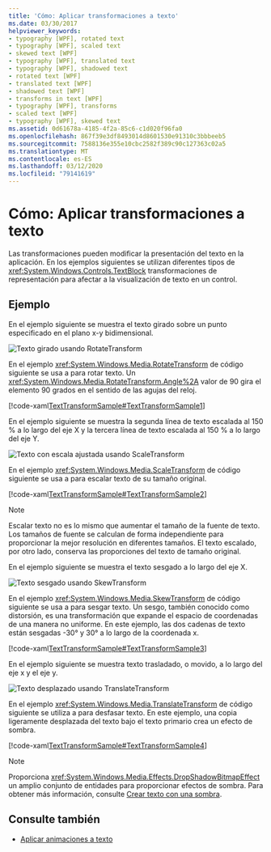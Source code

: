 ```yaml
---
title: 'Cómo: Aplicar transformaciones a texto'
ms.date: 03/30/2017
helpviewer_keywords:
- typography [WPF], rotated text
- typography [WPF], scaled text
- skewed text [WPF]
- typography [WPF], translated text
- typography [WPF], shadowed text
- rotated text [WPF]
- translated text [WPF]
- shadowed text [WPF]
- transforms in text [WPF]
- typography [WPF], transforms
- scaled text [WPF]
- typography [WPF], skewed text
ms.assetid: 0d61678a-4185-4f2a-85c6-c1d020f96fa0
ms.openlocfilehash: 867f39e3df8493014d8601530e91310c3bbbeeb5
ms.sourcegitcommit: 7588136e355e10cbc2582f389c90c127363c02a5
ms.translationtype: MT
ms.contentlocale: es-ES
ms.lasthandoff: 03/12/2020
ms.locfileid: "79141619"
---
```

# <a name="how-to-apply-transforms-to-text"></a>Cómo: Aplicar transformaciones a texto
Las transformaciones pueden modificar la presentación del texto en la aplicación. En los ejemplos siguientes se utilizan diferentes tipos de <xref:System.Windows.Controls.TextBlock> transformaciones de representación para afectar a la visualización de texto en un control.  
  
## <a name="example"></a>Ejemplo  
 En el ejemplo siguiente se muestra el texto girado sobre un punto especificado en el plano x-y bidimensional.  
  
 ![Texto girado usando RotateTransform](./media/how-to-apply-transforms-to-text/text-rotated-ninety-degrees.jpg)  
  
 En el ejemplo <xref:System.Windows.Media.RotateTransform> de código siguiente se usa a para rotar texto. Un <xref:System.Windows.Media.RotateTransform.Angle%2A> valor de 90 gira el elemento 90 grados en el sentido de las agujas del reloj.  
  
 [!code-xaml[TextTransformSample#TextTransformSample1](~/samples/snippets/csharp/VS_Snippets_Wpf/TextTransformSample/CS/Window1.xaml#texttransformsample1)]  
  
 En el ejemplo siguiente se muestra la segunda línea de texto escalada al 150 % a lo largo del eje X y la tercera línea de texto escalada al 150 % a lo largo del eje Y.  
  
 ![Texto con escala ajustada usando ScaleTransform](./media/how-to-apply-transforms-to-text/scaled-text-scaletransform.jpg)
  
 En el ejemplo <xref:System.Windows.Media.ScaleTransform> de código siguiente se usa a para escalar texto de su tamaño original.  
  
 [!code-xaml[TextTransformSample#TextTransformSample2](~/samples/snippets/csharp/VS_Snippets_Wpf/TextTransformSample/CS/Window1.xaml#texttransformsample2)]  
  
> [!NOTE]
> Escalar texto no es lo mismo que aumentar el tamaño de la fuente de texto. Los tamaños de fuente se calculan de forma independiente para proporcionar la mejor resolución en diferentes tamaños. El texto escalado, por otro lado, conserva las proporciones del texto de tamaño original.  
  
 En el ejemplo siguiente se muestra el texto sesgado a lo largo del eje X.  
  
 ![Texto sesgado usando SkewTransform](./media/how-to-apply-transforms-to-text/skewed-transformed-text.jpg)

 En el ejemplo <xref:System.Windows.Media.SkewTransform> de código siguiente se usa a para sesgar texto. Un sesgo, también conocido como distorsión, es una transformación que expande el espacio de coordenadas de una manera no uniforme. En este ejemplo, las dos cadenas de texto están sesgadas -30° y 30° a lo largo de la coordenada x.  
  
 [!code-xaml[TextTransformSample#TextTransformSample3](~/samples/snippets/csharp/VS_Snippets_Wpf/TextTransformSample/CS/Window1.xaml#texttransformsample3)]  
  
 En el ejemplo siguiente se muestra texto trasladado, o movido, a lo largo del eje x y el eje y.  
  
 ![Texto desplazado usando TranslateTransform](./media/how-to-apply-transforms-to-text/transformed-text-x-y-axis.jpg)
  
 En el ejemplo <xref:System.Windows.Media.TranslateTransform> de código siguiente se utiliza a para desfasar texto. En este ejemplo, una copia ligeramente desplazada del texto bajo el texto primario crea un efecto de sombra.  
  
 [!code-xaml[TextTransformSample#TextTransformSample4](~/samples/snippets/csharp/VS_Snippets_Wpf/TextTransformSample/CS/Window1.xaml#texttransformsample4)]  
  
> [!NOTE]
> Proporciona <xref:System.Windows.Media.Effects.DropShadowBitmapEffect> un amplio conjunto de entidades para proporcionar efectos de sombra. Para obtener más información, consulte [Crear texto con una sombra](how-to-create-text-with-a-shadow.md).  
  
## <a name="see-also"></a>Consulte también

- [Aplicar animaciones a texto](how-to-apply-animations-to-text.md)
